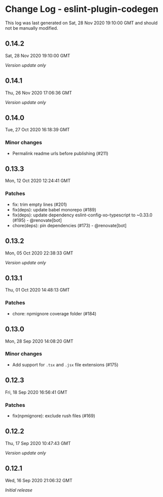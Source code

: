 # Change Log - eslint-plugin-codegen

This log was last generated on Sat, 28 Nov 2020 19:10:00 GMT and should not be manually modified.

## 0.14.2
Sat, 28 Nov 2020 19:10:00 GMT

_Version update only_

## 0.14.1
Thu, 26 Nov 2020 17:06:36 GMT

_Version update only_

## 0.14.0
Tue, 27 Oct 2020 16:18:39 GMT

### Minor changes

- Permalink readme urls before publishing (#211)

## 0.13.3
Mon, 12 Oct 2020 12:24:41 GMT

### Patches

- fix: trim empty lines (#201)
- fix(deps): update babel monorepo (#189)
- fix(deps): update dependency eslint-config-xo-typescript to ~0.33.0 (#195) - @renovate[bot]
- chore(deps): pin dependencies (#173) - @renovate[bot]

## 0.13.2
Mon, 05 Oct 2020 22:38:33 GMT

_Version update only_

## 0.13.1
Thu, 01 Oct 2020 14:48:13 GMT

### Patches

- chore: npmignore coverage folder (#184)

## 0.13.0
Mon, 28 Sep 2020 14:08:20 GMT

### Minor changes

- Add support for `.tsx` and `.jsx` file extensions (#175)

## 0.12.3
Fri, 18 Sep 2020 16:56:41 GMT

### Patches

- fix(npmignore): exclude rush files (#169)

## 0.12.2
Thu, 17 Sep 2020 10:47:43 GMT

_Version update only_

## 0.12.1
Wed, 16 Sep 2020 21:06:32 GMT

_Initial release_

